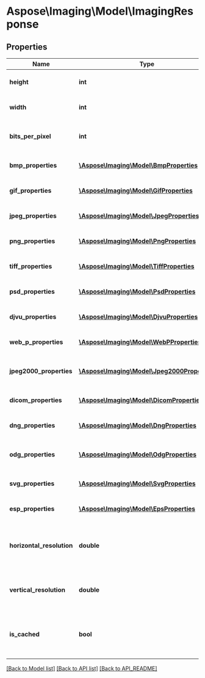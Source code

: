 # Aspose\Imaging\Model\ImagingResponse

## Properties
Name | Type | Description | Notes
------------ | ------------- | ------------- | -------------
**height** | **int** | Gets or sets the height of image. | 
**width** | **int** | Gets or sets the width of image. | 
**bits_per_pixel** | **int** | Gets or sets the bits per pixel for image. | 
**bmp_properties** | [**\Aspose\Imaging\Model\BmpProperties**](BmpProperties.md) | Gets or sets the BMP properties. | [optional] 
**gif_properties** | [**\Aspose\Imaging\Model\GifProperties**](GifProperties.md) | Gets or sets the GIF properties. | [optional] 
**jpeg_properties** | [**\Aspose\Imaging\Model\JpegProperties**](JpegProperties.md) | Gets or sets the JPEG properties. | [optional] 
**png_properties** | [**\Aspose\Imaging\Model\PngProperties**](PngProperties.md) | Gets or sets the PNG properties. | [optional] 
**tiff_properties** | [**\Aspose\Imaging\Model\TiffProperties**](TiffProperties.md) | Gets or sets the TIFF properties. | [optional] 
**psd_properties** | [**\Aspose\Imaging\Model\PsdProperties**](PsdProperties.md) | Gets or sets the PSD properties. | [optional] 
**djvu_properties** | [**\Aspose\Imaging\Model\DjvuProperties**](DjvuProperties.md) | Gets or sets the DJVU properties. | [optional] 
**web_p_properties** | [**\Aspose\Imaging\Model\WebPProperties**](WebPProperties.md) | Gets or sets the WEBP properties. | [optional] 
**jpeg2000_properties** | [**\Aspose\Imaging\Model\Jpeg2000Properties**](Jpeg2000Properties.md) | Gets or sets the JPEG2000 properties. | [optional] 
**dicom_properties** | [**\Aspose\Imaging\Model\DicomProperties**](DicomProperties.md) | Gets or sets the DICOM properties. | [optional] 
**dng_properties** | [**\Aspose\Imaging\Model\DngProperties**](DngProperties.md) | Gets or sets the DNG properties. | [optional] 
**odg_properties** | [**\Aspose\Imaging\Model\OdgProperties**](OdgProperties.md) | Gets or sets the the ODG properties. | [optional] 
**svg_properties** | [**\Aspose\Imaging\Model\SvgProperties**](SvgProperties.md) | Gets or sets the SVG properties. | [optional] 
**esp_properties** | [**\Aspose\Imaging\Model\EpsProperties**](EpsProperties.md) | Gets or sets the ESP properties. | [optional] 
**horizontal_resolution** | **double** | Gets or sets the horizontal resolution of an image. | 
**vertical_resolution** | **double** | Gets or sets the vertical resolution of an image. | 
**is_cached** | **bool** | Gets or sets a value indicating whether image is cached. | 

[[Back to Model list]](API_README.md#documentation-for-models) [[Back to API list]](API_README.md#documentation-for-api-endpoints) [[Back to API_README]](API_README.md)

